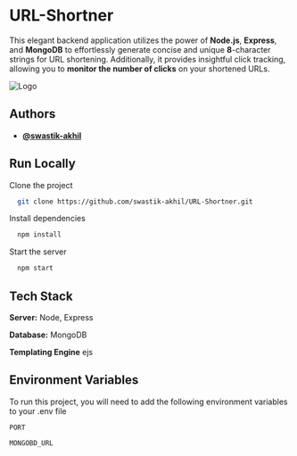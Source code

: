 
# URL-Shortner

This elegant backend application utilizes the power of **Node.js**, **Express**, and **MongoDB** to effortlessly generate concise and unique **8**-character strings for URL shortening. Additionally, it provides insightful click tracking, allowing you to **monitor the number of clicks** on your shortened URLs.




![Logo](https://mir-s3-cdn-cf.behance.net/projects/404/8eec89176281219.Y3JvcCw4MDgsNjMyLDAsMA.png)


## Authors

- [**@swastik-akhil**](https://www.github.com/swastik-akhil) 



## Run Locally

Clone the project

```bash
  git clone https://github.com/swastik-akhil/URL-Shortner.git
```


Install dependencies

```bash
  npm install
```

Start the server

```bash
  npm start
```


## Tech Stack

**Server:** Node, Express

**Database:** MongoDB

**Templating Engine** ejs


## Environment Variables

To run this project, you will need to add the following environment variables to your .env file

`PORT`

`MONGOBD_URL`

